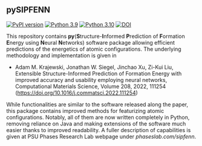 ## pySIPFENN
[![PyPI version](https://badge.fury.io/py/pysipfenn.svg)](https://badge.fury.io/py/pysipfenn)
[![Python 3.9](https://img.shields.io/badge/python-3.9-blue.svg)](https://www.python.org/downloads/release/python-390/)
[![Python 3.10](https://img.shields.io/badge/python-3.10-blue.svg)](https://www.python.org/downloads/release/python-3100/)
[![DOI](https://zenodo.org/badge/DOI/10.5281/zenodo.7373089.svg)](https://doi.org/10.5281/zenodo.7373089)

This repository contains 
**py**(**S**tructure-**I**nformed **P**rediction of 
**F**ormation **E**nergy using **N**eural **N**etworks) software 
package allowing efficient predictions of the energetics of 
atomic configurations. The underlying methodology and implementation
is given in

- Adam M. Krajewski, Jonathan W. Siegel, Jinchao Xu, Zi-Kui Liu,
Extensible Structure-Informed Prediction of Formation Energy with improved accuracy and usability employing neural networks,
Computational Materials Science,
Volume 208,
2022,
111254
(https://doi.org/10.1016/j.commatsci.2022.111254)

While functionalities are similar to the software released along the 
paper, this package contains improved methods for featurizing atomic 
configurations. Notably, all of them are now written completely in 
Python, removing reliance on Java and making extensions of the software
much easier thanks to improved readability. A fuller description of capabilities is given at PSU Phases 
Research Lab webpage under _phaseslab.com/sipfenn_.


